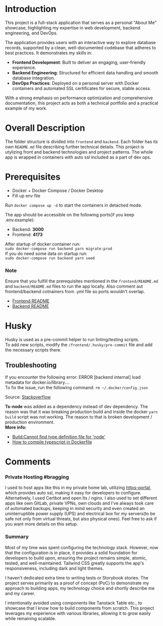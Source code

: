 # Introduction

This project is a full-stack application that serves as a personal "About Me" showcase, highlighting my expertise in web development, backend engineering, and DevOps.

The application provides users with an interactive way to explore database records, supported by a clean, well-documented codebase that adheres to best practices. It demonstrates my skills in:

- **Frontend Development**: Built to deliver an engaging, user-friendly experience.
- **Backend Engineering**: Structured for efficient data handling and smooth database integration.
- **DevOps Practices**: Deployed on a personal server with Docker containers and automated SSL certificates for secure, stable access.

With a strong emphasis on performance optimization and comprehensive documentation, this project acts as both a technical portfolio and a practical example of my work.

# Overall Description

The folder structure is divided into `frontend` and `backend`. Each folder has its own `README.md` file describing further technical details.
This project is utylizing front and backend technologies and project patterns. The whole app is wrapped in containers with auto ssl included as a part of dev ops.

# Prerequisites

- Docker + Docker Compose / Docker Desktop
- Fill up env file

Run `docker compose up -d` to start the containers in detached mode.

The app should be accessible on the following ports(if you keep .env.example):

- Backend: **3000**
- Frontend: **4173**

After startup of docker container run:\
`sudo docker-compose run backend yarn migrate:prod`\
If you do need some data on startup run:\
 `sudo docker-compose run backend yarn seed`

### Note

Ensure that you fulfill the prerequisites mentioned in the `frontend/README.md` and `backend/README.md` files to run the app locally. Also comment aut frontend/backend cotnainers from .yml file so ports wouldn't overlap.

- [Frontend README](frontend/README.md)
- [Backend README](backend/README.md)

# Husky

Husky is used as a pre-commit helper to run linting/testing scripts.\
 To add new scripts, modify the `/frontend/.husky/pre-commit` file and add the necessary scripts there.

## Troubleshooting

If you encounter the following error:
ERROR [backend internal] load metadata for docker.io/library....\
To fix the issue, run the following command: `rm ~/.docker/config.json`

Source: [Stackoverflow](https://stackoverflow.com/questions/66912085/why-is-docker-compose-failing-with-error-internal-load-metadata-suddenly)

**Ts-node** was added as a dependency instead of dev dependency. The reason was that it was breaking production build and inside the docker `yarn build` script was not working. The reason to that is broken development / production environment.\
**More info:**

- [Build:Cannot find type definition file for 'node'](https://stackoverflow.com/questions/43542710/buildcannot-find-type-definition-file-for-node)
- [How to compile typescript in Dockerfile](https://stackoverflow.com/questions/51083134/how-to-compile-typescript-in-dockerfile)

# Comments

### Private Hosting #bragging

I used to host apps like this in my private home lab, utilizing [https-portal](https://hub.docker.com/r/steveltn/https-portal/dockerfile), which provides auto ssl, making it easy for developers to configure. Alternatively, I used Certbot and open lts / nginx. I also used to set different apps like own GitLab, private VPNs, own clouds and I've always took care of automated backups, keeping in mind security and even created an uninterruptible power supply (UPS) and electrical box for my servers(to be safe not only from virtual threats, but also physical ones). Feel free to ask if you want more details on this setup.

### Summary

Most of my time was spent configuring the technology stack. However, now that the configuration is in place, it provides a solid foundation for developers to build upon, ensuring the project remains simple, atomic, tested, and well-maintained. Tailwind CSS greatly supports the app's responsiveness, including dark and light themes.

I haven't dedicated extra time to writing tests or Storybook stories. The project serves primarily as a proof of concept (PoC) to demonstrate my approach to building apps, my technology choice and shortly describe me and my career.

I intentionally avoided using components like Tanstack Table etc., to showcase that I know how to build components from scratch. This project leverages my experience with various libraries, allowing it to grow easily while remaining scalable.
